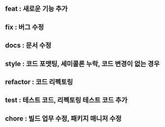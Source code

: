 ## feat : 새로운 기능 추가
## fix : 버그 수정
## docs : 문서 수정
## style : 코드 포맷팅, 세미콜론 누락, 코드 변경이 없는 경우
## refactor : 코드 리펙토링
## test : 테스트 코드, 리펙토링 테스트 코드 추가
## chore : 빌드 업무 수정, 패키지 매니저 수정
